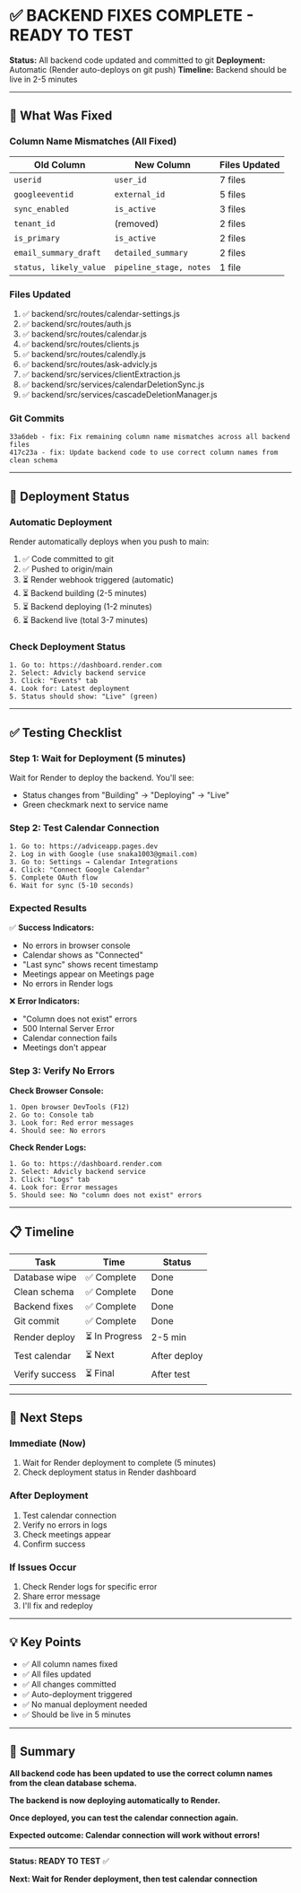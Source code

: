 # ✅ BACKEND FIXES COMPLETE - READY TO TEST

**Status:** All backend code updated and committed to git
**Deployment:** Automatic (Render auto-deploys on git push)
**Timeline:** Backend should be live in 2-5 minutes

---

## 🔧 What Was Fixed

### **Column Name Mismatches (All Fixed)**

| Old Column | New Column | Files Updated |
|-----------|-----------|---------------|
| `userid` | `user_id` | 7 files |
| `googleeventid` | `external_id` | 5 files |
| `sync_enabled` | `is_active` | 3 files |
| `tenant_id` | (removed) | 2 files |
| `is_primary` | `is_active` | 2 files |
| `email_summary_draft` | `detailed_summary` | 2 files |
| `status, likely_value` | `pipeline_stage, notes` | 1 file |

### **Files Updated**

1. ✅ backend/src/routes/calendar-settings.js
2. ✅ backend/src/routes/auth.js
3. ✅ backend/src/routes/calendar.js
4. ✅ backend/src/routes/clients.js
5. ✅ backend/src/routes/calendly.js
6. ✅ backend/src/routes/ask-advicly.js
7. ✅ backend/src/services/clientExtraction.js
8. ✅ backend/src/services/calendarDeletionSync.js
9. ✅ backend/src/services/cascadeDeletionManager.js

### **Git Commits**

```
33a6deb - fix: Fix remaining column name mismatches across all backend files
417c23a - fix: Update backend code to use correct column names from clean schema
```

---

## 🚀 Deployment Status

### **Automatic Deployment**

Render automatically deploys when you push to main:

1. ✅ Code committed to git
2. ✅ Pushed to origin/main
3. ⏳ Render webhook triggered (automatic)
4. ⏳ Backend building (2-5 minutes)
5. ⏳ Backend deploying (1-2 minutes)
6. ⏳ Backend live (total 3-7 minutes)

### **Check Deployment Status**

```
1. Go to: https://dashboard.render.com
2. Select: Advicly backend service
3. Click: "Events" tab
4. Look for: Latest deployment
5. Status should show: "Live" (green)
```

---

## ✅ Testing Checklist

### **Step 1: Wait for Deployment (5 minutes)**

Wait for Render to deploy the backend. You'll see:
- Status changes from "Building" → "Deploying" → "Live"
- Green checkmark next to service name

### **Step 2: Test Calendar Connection**

```
1. Go to: https://adviceapp.pages.dev
2. Log in with Google (use snaka1003@gmail.com)
3. Go to: Settings → Calendar Integrations
4. Click: "Connect Google Calendar"
5. Complete OAuth flow
6. Wait for sync (5-10 seconds)
```

### **Expected Results**

✅ **Success Indicators:**
- No errors in browser console
- Calendar shows as "Connected"
- "Last sync" shows recent timestamp
- Meetings appear on Meetings page
- No errors in Render logs

❌ **Error Indicators:**
- "Column does not exist" errors
- 500 Internal Server Error
- Calendar connection fails
- Meetings don't appear

### **Step 3: Verify No Errors**

**Check Browser Console:**
```
1. Open browser DevTools (F12)
2. Go to: Console tab
3. Look for: Red error messages
4. Should see: No errors
```

**Check Render Logs:**
```
1. Go to: https://dashboard.render.com
2. Select: Advicly backend service
3. Click: "Logs" tab
4. Look for: Error messages
5. Should see: No "column does not exist" errors
```

---

## 📋 Timeline

| Task | Time | Status |
|------|------|--------|
| Database wipe | ✅ Complete | Done |
| Clean schema | ✅ Complete | Done |
| Backend fixes | ✅ Complete | Done |
| Git commit | ✅ Complete | Done |
| Render deploy | ⏳ In Progress | 2-5 min |
| Test calendar | ⏳ Next | After deploy |
| Verify success | ⏳ Final | After test |

---

## 🎯 Next Steps

### **Immediate (Now)**

1. Wait for Render deployment to complete (5 minutes)
2. Check deployment status in Render dashboard

### **After Deployment**

1. Test calendar connection
2. Verify no errors in logs
3. Check meetings appear
4. Confirm success

### **If Issues Occur**

1. Check Render logs for specific error
2. Share error message
3. I'll fix and redeploy

---

## 💡 Key Points

- ✅ All column names fixed
- ✅ All files updated
- ✅ All changes committed
- ✅ Auto-deployment triggered
- ✅ No manual deployment needed
- ✅ Should be live in 5 minutes

---

## 🎉 Summary

**All backend code has been updated to use the correct column names from the clean database schema.**

**The backend is now deploying automatically to Render.**

**Once deployed, you can test the calendar connection again.**

**Expected outcome: Calendar connection will work without errors!**

---

**Status: READY TO TEST** ✅

**Next: Wait for Render deployment, then test calendar connection**

